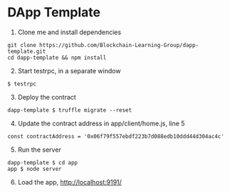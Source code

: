 # DApp Template

1. Clone me and install dependencies
```
git clone https://github.com/Blockchain-Learning-Group/dapp-template.git
cd dapp-template && npm install
```

2. Start testrpc, in a separate window
```
$ testrpc
```

3. Deploy the contract
```
dapp-template $ truffle migrate --reset
```

4. Update the contract address in app/client/home.js, line 5
```
const contractAddress = '0x06f79f557ebdf223b7d088edb10ddd44d304ac4c'
```

5. Run the server
```
dapp-template $ cd app
app $ node server
```

6. Load the app, [http://localhost:9191/](http://localhost:9191/)
